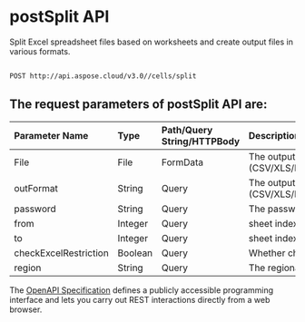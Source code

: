 # **postSplit API**

Split Excel spreadsheet files based on worksheets and create output files in various formats. 

```bash

POST http://api.aspose.cloud/v3.0//cells/split

```

## The request parameters of **postSplit** API are: 

| Parameter Name | Type | Path/Query String/HTTPBody | Description | 
| :- | :- | :- |:- | 
|File|File|FormData|The output data file format.(CSV/XLS/HTML/MHTML/ODS/PDF/XML/TXT/TIFF/XLSB/XLSM/XLSX/XLTM/XLTX/XPS/PNG/JPG/JPEG/GIF/EMF/BMP/MD[Markdown]/Numbers)|
|outFormat|String|Query|The output data file format.(CSV/XLS/HTML/MHTML/ODS/PDF/XML/TXT/TIFF/XLSB/XLSM/XLSX/XLTM/XLTX/XPS/PNG/JPG/JPEG/GIF/EMF/BMP/MD[Markdown]/Numbers)|
|password|String|Query|The password needed to open an Excel file.|
|from|Integer|Query|sheet index|
|to|Integer|Query|sheet index|
|checkExcelRestriction|Boolean|Query|Whether check restriction of excel file when user modify cells related objects.|
|region|String|Query|The regional settings for workbook.|


The [OpenAPI Specification](https://reference.aspose.cloud/cells/#/LightCellsController/PostSplit) defines a publicly accessible programming interface and lets you carry out REST interactions directly from a web browser.
